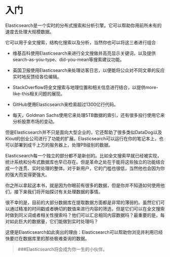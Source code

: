 # 入门

Elasticsearch是一个实时的分布式搜索和分析引擎。它可以帮助你用前所未有的速度去处理大规模数据。

它可以用于全文搜索，结构化搜索以及分析，当然你也可以将这三者进行组合

*   维基百科使用Elasticsearch来进行全文搜做并高亮显示关键词，以及提供search-as-you-type、did-you-mean等搜索建议功能。

*   英国卫报使用Elasticsearch来处理访客日志，以便能将公众对不同文章的反应实时地反馈给各位编辑。

*   StackOverflow将全文搜索与地理位置和相关信息进行结合，以提供more-like-this相关问题的展现。

*   GitHub使用Elasticsearch来检索超过1300亿行代码。

*   每天，Goldman Sachs使用它来处理5TB数据的索引，还有很多投行使用它来分析股票市场的变动。

但是Elasticsearch并不只是面向大型企业的，它还帮助了很多类似DataDog以及Klout的创业公司进行了功能的扩展。Elasticsearch可以运行在你的笔记本上，也可以部署到成千上万的服务器上，处理PB级别的数据。

Elasticsearch每一个独立的部分都不是新创的。比如全文搜索早就已经被实现，统计系统和分布式数据库也早已存在。但是革命之处在于能将这些独立的功能结合成一个连贯、实时处理的整体。对于新用户，它的门槛也很低，当然他也会因为你的强大而变得更强大。

你之所以拿起这本书，就是因为你眼前有很多的数据，但是你并不知道如何使用他们，接下来我们将开始探讨有关处理数据的事情。

很不幸的是，目前的大部分数据库在提取数据方面都是非常的薄弱的。虽然它们可以通过精准的时间戳或者确切的数值来进行内容的筛选，但是它们可以在全文搜索时做到同义词或者相关性搜索吗？他们可以汇总相同内容数据吗？最重要的是，每对如此巨大的数据量，它们能做到实时处理吗？

这便是Elasticsearch如此突出的理由：Elasticsearch可以帮助你浏览并利用已经快要烂在数据库里的那些极难查询的数据。

> ###Elasticsearch将会成为你一生的小伙伴。

